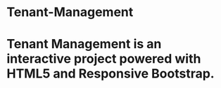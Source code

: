 # Tenant-Management



# Tenant Management is an interactive project powered with HTML5 and Responsive Bootstrap.
